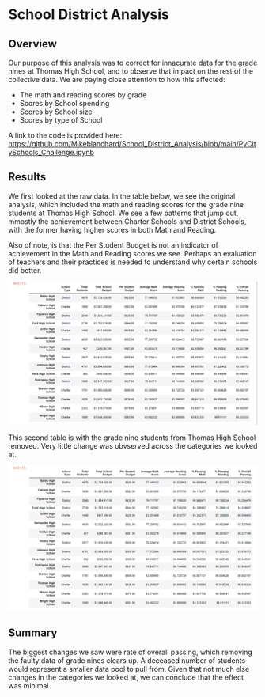 # School District Analysis

## Overview

Our purpose of this analysis was to correct for innacurate data for the grade nines at Thomas High School, and to observe that impact on the rest of the collective data. We are paying close attention to how this affected:

- The math and reading scores by grade
- Scores by School spending
- Scores by School size 
- Scores by type of School

A link to the code is provided here: https://github.com/Mikeblanchard/School_District_Analysis/blob/main/PyCitySchools_Challenge.ipynb

## Results

We first looked at the raw data. In the table below, we see the original analysis, which included the math and reading scores for the grade nine students at Thomas High School. We see a few patterns that jump out, mmostly the achievement between Charter Schools and District Schools, with the former having higher scores in both Math and Reading. 

Also of note, is that the Per Student Budget is not an indicator of achievement in the Math and Reading scores we see. Perhaps an evaluation of teachers and their practices is needed to understand why certain schools did better.

![](https://github.com/Mikeblanchard/School_District_Analysis/blob/main/Resources/School%20District%201.png)

This second table is with the grade nine students from Thomas High School removed. Very little change was obvserved across the categories we looked at. 

![](https://github.com/Mikeblanchard/School_District_Analysis/blob/main/Resources/nines%20removed.png)



## Summary

The biggest changes we saw were rate of overall passing, which removing the faulty data of grade nines clears up. A deceased number of students would represent a smaller data pool to pull from. Given that not much else changes in the categories we looked at, we can conclude that the effect was minimal. 
